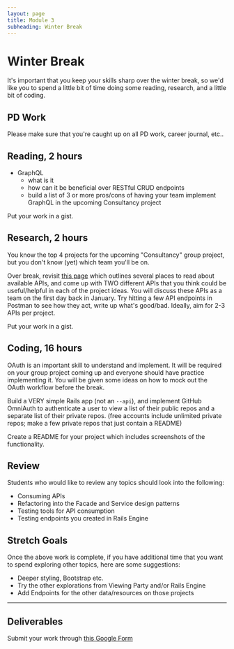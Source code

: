 ```yaml
---
layout: page
title: Module 3
subheading: Winter Break
---
```


# Winter Break

It's important that you keep your skills sharp over the winter break, so we'd like you to spend a little bit of time doing some reading, research, and a little bit of coding.

## PD Work

Please make sure that you're caught up on all PD work, career journal, etc..

## Reading, 2 hours

* GraphQL
  * what is it
  * how can it be beneficial over RESTful CRUD endpoints
  * build a list of 3 or more pros/cons of having your team implement GraphQL in the upcoming Consultancy project

Put your work in a gist.


## Research, 2 hours

You know the top 4 projects for the upcoming "Consultancy" group project, but you don't know (yet) which team you'll be on.

Over break, revisit [this page](https://backend.turing.io/module3/projects/consultancy/ideation) which outlines several places to read about available APIs, and come up with TWO different APIs that you think could be useful/helpful in each of the project ideas. You will discuss these APIs as a team on the first day back in January. Try hitting a few API endpoints in Postman to see how they act, write up what's good/bad. Ideally, aim for 2-3 APIs per project.

Put your work in a gist.


## Coding, 16 hours

OAuth is an important skill to understand and implement. It will be required on your group project coming up and everyone should have practice implementing it. You will be given some ideas on how to mock out the OAuth workflow before the break.

Build a VERY simple Rails app (not an `--api`), and implement GitHub OmniAuth to authenticate a user to view a list of their public repos and a separate list of their private repos. (free accounts include unlimited private repos; make a few private repos that just contain a README)

Create a README for your project which includes screenshots of the functionality.

## Review

Students who would like to review any topics should look into the following:

- Consuming APIs
- Refactoring into the Facade and Service design patterns
- Testing tools for API consumption
- Testing endpoints you created in Rails Engine

## Stretch Goals

Once the above work is complete, if you have additional time that you want to spend exploring other topics, here are some suggestions:

- Deeper styling, Bootstrap etc.
- Try the other explorations from Viewing Party and/or Rails Engine
- Add Endpoints for the other data/resources on those projects


---


## Deliverables

Submit your work through [this Google Form](https://forms.gle/F1JT5gPcGbWDVUfX7)
